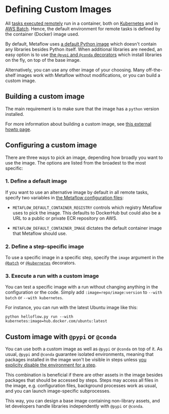 
# Defining Custom Images

All [tasks executed remotely](/scaling/remote-tasks/introduction) run in a container,
both on [Kubernetes](/scaling/remote-tasks/kubernetes) and in
[AWS Batch](/scaling/remote-tasks/aws-batch). Hence, the default environment for
remote tasks is defined by the container (Docker) image used.

By default, Metaflow uses [a default Python image](https://hub.docker.com/_/python/)
which doesn't contain any libraries besides Python itself. When additional libraries
are needed, an easy option is to use [the `@pypi` and `@conda`
decorators](/scaling/dependencies/libraries) which install libraries on the fly,
on top of the base image.

Alternatively, you can use any other image of your choosing. Many off-the-shelf
images work with Metaflow without modifications, or you can build a custom 
image.

## Building a custom image

The main requirement is to make sure that the image has a `python` version installed.

For more information about building a custom image, see [this external howto
page](https://outerbounds.com/docs/build-custom-image/).

## Configuring a custom image

There are three ways to pick an image, depending how broadly you want to use the image.
The options are listed from the broadest to the most specific:

### 1. Define a default image

If you want to use an alternative image by default in all remote tasks, specify
two variables in [the Metaflow configuration
files](https://outerbounds.com/engineering/operations/configure-metaflow/):

- `METAFLOW_DEFAULT_CONTAINER_REGISTRY` controls which registry Metaflow uses to pick the image. This defaults to DockerHub but could also be a URL to a public or private ECR repository on AWS.

- `METAFLOW_DEFAULT_CONTAINER_IMAGE` dictates the default container image that Metaflow should use.

### 2. Define a step-specific image

To use a specific image in a specific step, specify the `image` argument in
the [`@batch`](/api/step-decorators/batch) or [`@kubernetes`](api/step-decorators/kubernetes)
decorators.

### 3. Execute a run with a custom image

You can test a specific image with a run without changing anything in the
configuration or the code. Simply add `:image=repo/image:version`
to `--with batch` or `--with kubernetes`.

For instance, you can run with the latest Ubuntu image like this:
```
python helloflow.py run --with kubernetes:image=hub.docker.com/ubuntu:latest
```

## Custom image with `@pypi` or `@conda`

You can use both a custom image as well as `@pypi` or `@conda` on top of it.
As usual, `@pypi` and `@conda` guarantee isolated environments, meaning that packages
installed in the image won't be visible in steps unless [you explicity disable
the environment for a step](/scaling/dependencies/libraries#disabling-environments).

This combination is beneficial if there are other assets in the image besides packages
that should be accessed by steps. Steps may access all files in the image, e.g.
configuration files, background processes work as usual, and you can launch
image-specific subprocesses.

This way, you can design a base image containing non-library assets, and let developers
handle libraries independently with `@pypi` or `@conda`.

